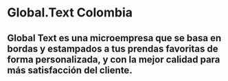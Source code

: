 # Global.Text Colombia 
## Global Text es una microempresa que se basa en bordas y estampados a tus prendas favoritas de forma personalizada, y con la mejor calidad para más satisfacción del cliente.
